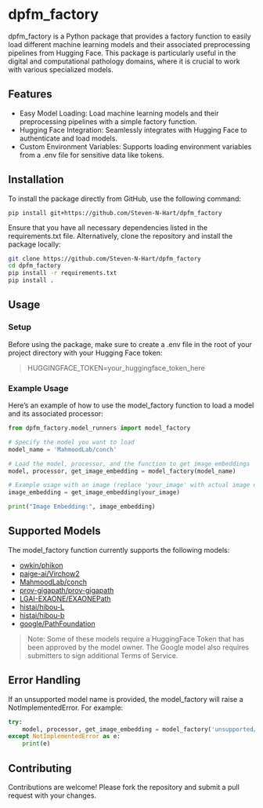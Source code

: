 # dpfm_factory
dpfm_factory is a Python package that provides a factory function to easily load different machine learning models and 
their associated preprocessing pipelines from Hugging Face. This package is particularly useful in the digital 
and computational pathology domains, where it is crucial to work with various specialized models.

## Features
 * Easy Model Loading: Load machine learning models and their preprocessing pipelines with a simple factory function.
 * Hugging Face Integration: Seamlessly integrates with Hugging Face to authenticate and load models.
 * Custom Environment Variables: Supports loading environment variables from a .env file for sensitive data like tokens.

## Installation
To install the package directly from GitHub, use the following command:

```shell
pip install git+https://github.com/Steven-N-Hart/dpfm_factory
```

Ensure that you have all necessary dependencies listed in the requirements.txt file. Alternatively, clone the 
repository and install the package locally:

```bash
git clone https://github.com/Steven-N-Hart/dpfm_factory
cd dpfm_factory
pip install -r requirements.txt
pip install .
```
## Usage
### Setup
Before using the package, make sure to create a .env file in the root of your project directory with your Hugging Face 
token:

> HUGGINGFACE_TOKEN=your_huggingface_token_here

### Example Usage
Here’s an example of how to use the model_factory function to load a model and its associated processor:

```python
from dpfm_factory.model_runners import model_factory

# Specify the model you want to load
model_name = 'MahmoodLab/conch'

# Load the model, processor, and the function to get image embeddings
model, processor, get_image_embedding = model_factory(model_name)

# Example usage with an image (replace 'your_image' with actual image data)
image_embedding = get_image_embedding(your_image)

print("Image Embedding:", image_embedding)
```

## Supported Models
The model_factory function currently supports the following models:

 * [owkin/phikon](https://www.medrxiv.org/content/10.1101/2023.07.21.23292757v1)
 * [paige-ai/Virchow2](https://arxiv.org/abs/2408.00738)
 * [MahmoodLab/conch](https://www.nature.com/articles/s41591-024-02856-4)
 * [prov-gigapath/prov-gigapath](https://www.nature.com/articles/s41586-024-07441-w)
 * [LGAI-EXAONE/EXAONEPath](https://arxiv.org/abs/2408.00380)
 * [histai/hibou-L](https://arxiv.org/html/2406.05074v1)
 * [histai/hibou-b](https://arxiv.org/html/2406.05074v1)
 * [google/PathFoundation](https://arxiv.org/abs/2310.13259)

> Note: Some of these models require a HuggingFace Token that has been approved by the model owner. The Google model 
> also requires submitters to sign additional Terms of Service.
 

## Error Handling
If an unsupported model name is provided, the model_factory will raise a NotImplementedError. For example:

```python
try:
    model, processor, get_image_embedding = model_factory('unsupported/model_name')
except NotImplementedError as e:
    print(e)
```
## Contributing
Contributions are welcome! Please fork the repository and submit a pull request with your changes.
